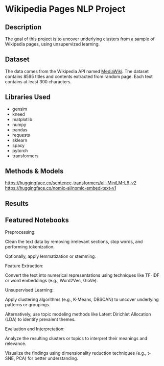 # Wikipedia Pages NLP Project

## Description

The goal of this project is to uncover underlying clusters from a sample of Wikipedia pages, using unsupervized learning.

## Dataset

The data comes from the Wikipedia API named [MediaWiki](https://www.mediawiki.org/wiki/API:Main_page). The dataset contains 8595 titles and contents extracted from random page. Each text contains at least 300 characters.

## Libraries Used

- gensim
- kneed
- matplotlib
- numpy
- pandas
- requests
- sklearn
- spacy
- pytorch
- transformers

## Methods & Models

https://huggingface.co/sentence-transformers/all-MiniLM-L6-v2
https://huggingface.co/nomic-ai/nomic-embed-text-v1

## Results

## Featured Notebooks

Preprocessing:

Clean the text data by removing irrelevant sections, stop words, and performing tokenization.

Optionally, apply lemmatization or stemming.​

Feature Extraction:

Convert the text into numerical representations using techniques like TF-IDF or word embeddings (e.g., Word2Vec, GloVe).​

Unsupervised Learning:

Apply clustering algorithms (e.g., K-Means, DBSCAN) to uncover underlying patterns or groupings.

Alternatively, use topic modeling methods like Latent Dirichlet Allocation (LDA) to identify prevalent themes.​

Evaluation and Interpretation:

Analyze the resulting clusters or topics to interpret their meanings and relevance.

Visualize the findings using dimensionality reduction techniques (e.g., t-SNE, PCA) for better understanding.
